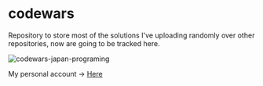 # codewars

Repository to store most of the solutions I've uploading randomly over other repositories, now are going to be tracked here.

![codewars-japan-programing](https://user-images.githubusercontent.com/68082746/206587615-ddaa55af-8c59-445d-82dc-8ff03e0a6e06.jpg)

My personal account -> [Here](https://www.codewars.com/users/Y3rb1t4)
